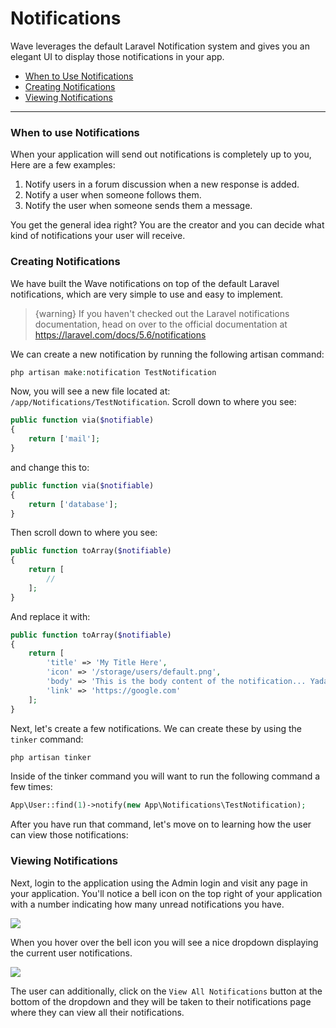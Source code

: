 # Notifications

Wave leverages the default Laravel Notification system and gives you an elegant UI to display those notifications in your app.

- [When to Use Notifications](#when-to-use)
- [Creating Notifications](#create-notifications)
- [Viewing Notifications](#viewing-notifications)

---

### When to use Notifications

When your application will send out notifications is completely up to you, Here are a few examples:

1. Notify users in a forum discussion when a new response is added.
2. Notify a user when someone follows them.
3. Notify the user when someone sends them a message.

You get the general idea right? You are the creator and you can decide what kind of notifications your user will receive.

### Creating Notifications

We have built the Wave notifications on top of the default Laravel notifications, which are very simple to use and easy to implement.

> {warning} If you haven't checked out the Laravel notifications documentation, head on over to the official documentation at https://laravel.com/docs/5.6/notifications

We can create a new notification by running the following artisan command:

```php
php artisan make:notification TestNotification
```

Now, you will see a new file located at: `/app/Notifications/TestNotification`. Scroll down to where you see:

```php
public function via($notifiable)
{
    return ['mail'];
}
```

and change this to:

```php
public function via($notifiable)
{
    return ['database'];
}
```

Then scroll down to where you see:

```php
public function toArray($notifiable)
{
    return [
        //
    ];
}
```

And replace it with:

```php
public function toArray($notifiable)
{
    return [
        'title' => 'My Title Here',
        'icon' => '/storage/users/default.png',
        'body' => 'This is the body content of the notification... Yada yada yada',
        'link' => 'https://google.com'
    ];
}
```

Next, let's create a few notifications. We can create these by using the `tinker` command:

```php
php artisan tinker
```

Inside of the tinker command you will want to run the following command a few times:

```php
App\User::find(1)->notify(new App\Notifications\TestNotification);
```

After you have run that command, let's move on to learning how the user can view those notifications:

### Viewing Notifications

Next, login to the application using the Admin login and visit any page in your application. You'll notice a bell icon on the top right of your application with a number indicating how many unread notifications you have.

![](/wave/img/docs/1.0/notifications-1.png)

When you hover over the bell icon you will see a nice dropdown displaying the current user notifications.

![](/wave/img/docs/1.0/notifications-2.png)

The user can additionally, click on the `View All Notifications` button at the bottom of the dropdown and they will be taken to their notifications page where they can view all their notifications.

